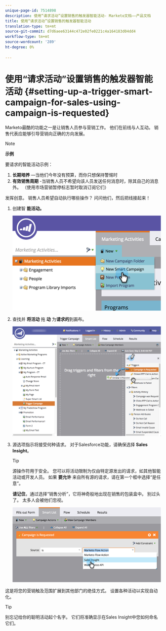 ```yaml
---
unique-page-id: 7514898
description: 使用“请求活动”设置销售的触发器智能活动- Marketo文档——产品文档
title: 使用“请求活动”设置销售的触发器智能活动
translation-type: tm+mt
source-git-commit: d7d6aee63144c472e02fe0221c4a164183d04dd4
workflow-type: tm+mt
source-wordcount: '289'
ht-degree: 0%

---
```



# 使用“请求活动”设置销售的触发器智能活动 {#setting-up-a-trigger-smart-campaign-for-sales-using-campaign-is-requested}

Marketo最酷的功能之一是让销售人员参与营销工作。 他们在前线与人互动。 销售代表应能够引导营销向正确的方向发展。

>[!NOTE]
>
>**示例**
>
>要请求的智能活动示例：
>
>1. **长期培养** —当他们今年没有预算，而你只想保持警惕时
>1. **有效销售周期** -当销售人员不希望向该人员发送任何消息时，除其自己的消息外。 （使用市场营销暂停标志暂时取消订阅它们）

>
>
发挥创意。 销售人员希望自动执行哪些操作？ 问问他们，然后把线接起来！

1. 创建智 **能活动。**

   ![](assets/image2015-5-20-16-3a3-3a25.png)

1. 查找并 **将活动** 拖 **动** 为**请求的**到画布。

   ![](assets/campaignfilterdrag.png)

1. 源选项指示将接受何种请求。 对于Salesforce功能，请确保选择 **Sales** **Insight**。

   >[!TIP]
   >
   >源操作符用于安全。 您可以将活动限制为仅由特定源发出的请求，如其他智能活动或开发人员。 如果 **要允许** 来自所有源的请求，请在第一个框中选择“是任意”。
   >
   >
   >**请记住**，通过选择“销售分析”，它将神奇般地出现在销售的包装盒中。 别过头了。 太多人会被他们忽视。

   ![](assets/image2015-5-20-17-3a56-3a56.png)

这是将您的营销触及范围扩展到其他部门的绝佳方式。 设置各种活动以实现自动化。

>[!TIP]
>
>别忘记给你的聪明活动起个名字。 它们将准确显示在Sales Insight中您如何命名它们。

